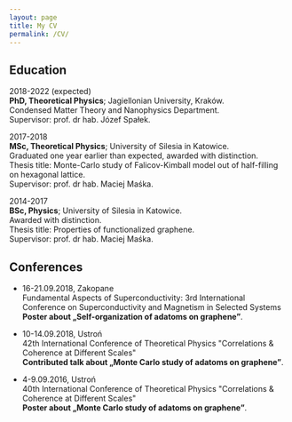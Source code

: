 ```yaml
---
layout: page
title: My CV
permalink: /CV/
---
```



Education
---------

2018-2022 (expected)  
**PhD, Theoretical Physics**; Jagiellonian University, Kraków.  
Condensed Matter Theory and Nanophysics Department.  
Supervisor: prof. dr hab. Józef Spałek.

2017-2018  
**MSc, Theoretical Physics**; University of Silesia in Katowice.  
Graduated one year earlier than expected, awarded with distinction.  
Thesis title: Monte-Carlo study of Falicov-Kimball model out of half-filling on hexagonal lattice.  
Supervisor: prof. dr hab. Maciej Maśka.

2014-2017  
**BSc, Physics**; University of Silesia in Katowice.  
Awarded with distinction.  
Thesis title: Properties of functionalized graphene.  
Supervisor: prof. dr hab. Maciej Maśka.


Conferences
---------

* 16-21.09.2018, Zakopane  
 Fundamental Aspects of Superconductivity: 3rd International Conference on Superconductivity and Magnetism in Selected Systems   
 **Poster about „Self-organization of adatoms on graphene”**.


* 10-14.09.2018, Ustroń  
 42th International Conference of Theoretical Physics "Correlations & Coherence at Different Scales"   
 **Contributed talk about „Monte Carlo study of adatoms on graphene”**.

* 4-9.09.2016, Ustroń  
 40th International Conference of Theoretical Physics "Correlations & Coherence at Different Scales"   
 **Poster about „Monte Carlo study of adatoms on graphene”**.
